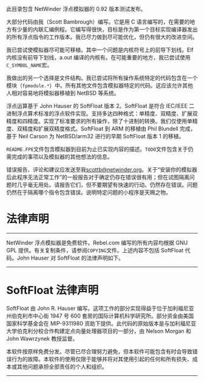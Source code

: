 此目录包含 NetWinder 浮点模拟器的 0.92 版本测试发布。

大部分代码由我（Scott Bambrough）编写。它是用 C 语言编写的，在需要的地方有少量的内联汇编例程。它编写得很快，目标是作为第一个目标实现编译器发出的所有浮点指令的工作版本。我已尽力做到尽可能优化，但仍有很大的改进空间。

我已尝试使模拟器尽可能可移植。其中一个问题是内核符号上的前导下划线。Elf 内核没有前导下划线，a.out 编译的内核有。在可能重要的地方，我已尝试使用`C_SYMBOL_NAME`宏。

我做出的另一个选择是文件结构。我已尝试将所有操作系统特定的代码包含在一个模块（`fpmodule.*`）中。所有其他文件包含模拟器特定的代码。这应该允许其他人相对容易地将模拟器移植到 NetBSD 等系统。

浮点运算基于 John Hauser 的 SoftFloat 版本 2。SoftFloat 是符合 IEC/IEEE 二进制浮点算术标准的浮点软件实现。支持多达四种格式：单精度、双精度、扩展双精度和四精度。实现了标准要求的所有操作，除了十进制的转换。我们仅使用单精度、双精度和扩展双精度格式。SoftFloat 到 ARM 的移植由 Phil Blundell 完成，基于 Neil Carson 为 NetBSD/arm32 进行的早期 SoftFloat 版本 1 的移植。

`README.FPE`文件包含模拟器到目前为止已实现内容的描述。`TODO`文件包含关于仍需完成的事项以及模拟器的其他想法的信息。

错误报告、评论和建议应发送至我<scottb@netwinder.org>。关于“安装你的模拟器后此程序无法正常工作”的一般报告对于确定仍存在错误很有用；但在试图隔离问题时几乎毫无用处。请报告它们，但不要期望有快速的行动。仍然存在错误。问题仍然在于隔离哪个指令包含错误。说明特定问题的小程序是天赐之物。

# 法律声明

-------------

NetWinder 浮点模拟器是免费软件。Rebel.com 编写的所有内容均根据 GNU GPL 提供。有关复制条件，请参阅`COPYING`文件。上述内容不包括 SoftFloat 代码。John Hauser 对 SoftFloat 的法律声明如下。

-------------------------------------------------------------------------------

# SoftFloat 法律声明

SoftFloat 由 John R. Hauser 编写。这项工作的部分实现得益于位于加利福尼亚州伯克利市中心街 1947 号 600 套房的国际计算机科学研究所。部分资金由美国国家科学基金会在 MIP-9311980 资助下提供。此代码的原始版本是与加利福尼亚大学伯克利分校合作构建定点向量处理器项目的一部分，由 Nelson Morgan 和 John Wawrzynek 教授监督。

本软件按原样免费分发。尽管已尽合理努力避免，但本软件可能包含有时会导致错误行为的故障。本软件的使用仅限于能够并将对其使用引起的任何和所有损失、成本或其他问题承担全部责任的个人和组织。

-------------------------------------------------------------------------------